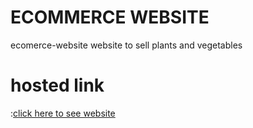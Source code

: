 # ECOMMERCE WEBSITE
ecomerce-website website to sell plants and vegetables
<h1>hosted link</h1> :<a href="https://growcartnaturalplantsshop.on.drv.tw/project/vaithiyanathan.html">click here to see website</a>


